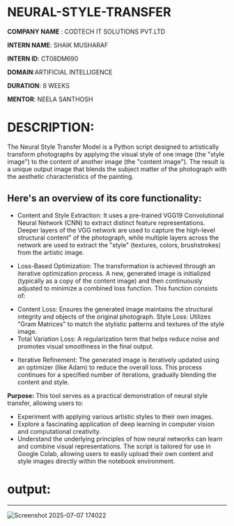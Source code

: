 # NEURAL-STYLE-TRANSFER

**COMPANY NAME** : CODTECH IT SOLUTIONS PVT.LTD

**INTERN NAME**: SHAIK MUSHARAF

**INTERN ID**: CT08DM690

**DOMAIN**:ARTIFICIAL INTELLIGENCE

**DURATION**: 8 WEEKS

**MENTOR**: NEELA SANTHOSH

# DESCRIPTION:
The Neural Style Transfer Model is a Python script designed to artistically transform photographs by applying the visual style of one image (the "style image") to the content of another image (the "content image"). The result is a unique output image that blends the subject matter of the photograph with the aesthetic characteristics of the painting.

## Here's an overview of its core functionality:

- Content and Style Extraction: It uses a pre-trained VGG19 Convolutional Neural Network (CNN) to extract distinct feature representations. Deeper layers of the VGG network are used to capture the high-level structural    content" of the photograph, while multiple layers across the network are used to extract the "style" (textures, colors, brushstrokes) from the artistic image.
* Loss-Based Optimization: The transformation is achieved through an iterative optimization process. A new, generated image is initialized (typically as a copy of the content image) and then continuously adjusted to minimize a combined loss function. This function consists of:
- Content Loss: Ensures the generated image maintains the structural integrity and objects of the original photograph.
Style Loss: Utilizes "Gram Matrices" to match the stylistic patterns and textures of the style image.
- Total Variation Loss: A regularization term that helps reduce noise and promotes visual smoothness in the final output.
+ Iterative Refinement: The generated image is iteratively updated using an optimizer (like Adam) to reduce the overall loss. This process continues for a specified number of iterations, gradually blending the content and style.

**Purpose:**
This tool serves as a practical demonstration of neural style transfer, allowing users to:

- Experiment with applying various artistic styles to their own images.
- Explore a fascinating application of deep learning in computer vision and computational creativity.
- Understand the underlying principles of how neural networks can learn and combine visual representations.
The script is tailored for use in Google Colab, allowing users to easily upload their own content and style images directly within the notebook environment.
# output:
---
![Screenshot 2025-07-07 174022](https://github.com/user-attachments/assets/b31e79a7-68f4-4bf2-a6c1-96a2409a0c08)

